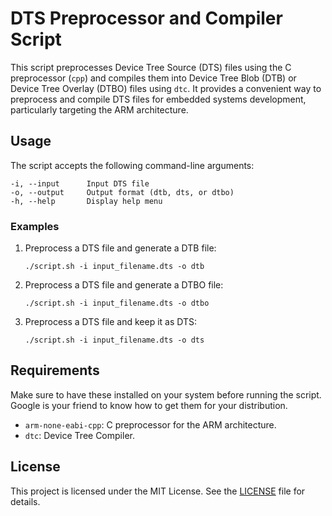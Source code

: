 # DTS Preprocessor and Compiler Script

This script preprocesses Device Tree Source (DTS) files using the C preprocessor (`cpp`) and compiles them into Device Tree Blob (DTB) or Device Tree Overlay (DTBO) files using `dtc`. It provides a convenient way to preprocess and compile DTS files for embedded systems development, particularly targeting the ARM architecture.

## Usage

The script accepts the following command-line arguments:

```
-i, --input      Input DTS file
-o, --output     Output format (dtb, dts, or dtbo)
-h, --help       Display help menu
```

### Examples

1. Preprocess a DTS file and generate a DTB file:
   ```
   ./script.sh -i input_filename.dts -o dtb
   ```

2. Preprocess a DTS file and generate a DTBO file:
   ```
   ./script.sh -i input_filename.dts -o dtbo
   ```

3. Preprocess a DTS file and keep it as DTS:
   ```
   ./script.sh -i input_filename.dts -o dts
   ```

## Requirements
Make sure to have these installed on your system before running the script. Google is your friend to know how to get them for your distribution.
- `arm-none-eabi-cpp`: C preprocessor for the ARM architecture.
- `dtc`: Device Tree Compiler.

## License

This project is licensed under the MIT License. See the [LICENSE](LICENSE) file for details.

